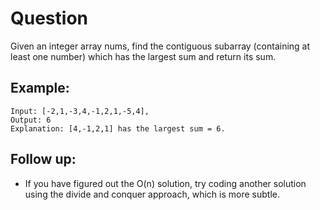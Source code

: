 # Question
Given an integer array nums, find the contiguous subarray (containing at least one number) which has the largest sum and return its sum.

## Example:
```
Input: [-2,1,-3,4,-1,2,1,-5,4],
Output: 6
Explanation: [4,-1,2,1] has the largest sum = 6.
```

## Follow up:
- If you have figured out the O(n) solution, try coding another solution using the divide and conquer approach, which is more subtle.
